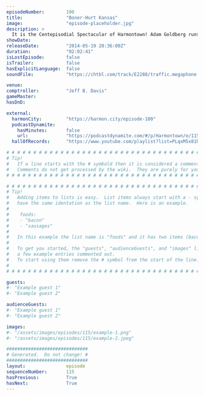```yaml
---
episodeNumber:        100
title:                "Boner-Hurt Kansas"
image:                "episode-placeholder.jpg"
description: >
  It is the Centepisodial Spectacular of Harmontown! Adam Goldberg runs a quiz against a super fan and your Mayor to see who knows more about Harmontown.
showDate:             
releaseDate:          "2014-05-19 20:36:00Z"
duration:             "02:02:41"
isLostEpisode:        false
isTrailer:            false
hasExplicitLanguage:  false
soundFile:            "https://chtbl.com/track/E2288/traffic.megaphone.fm/STA3107672992.mp3?updated=1556230790"

venue:                
comptroller:          "Jeff B. Davis"
gameMaster:           
hasDnD:               

external:
  harmonCity:         "https://harmon.city/episode-100"
  podcastDynamite:
    hasMinutes:       false
    url:              "https://podcastdynamite.com/#/p/Harmontown/e/115/100"
  hallOfRecords:      "https://www.youtube.com/playlist?list=PLqxM5x81hNOYBPC1hoju2vCHkkDbq2aQ3"

# # # # # # # # # # # # # # # # # # # # # # # # # # # # # # # # # # # # # # # # # # # # #
# Tip!
#   If a line starts with the # symbold then it is considered a comment.
#   Comments do not get processed by the wiki.  They are purely for your information.
# # # # # # # # # # # # # # # # # # # # # # # # # # # # # # # # # # # # # # # # # # # # #

# # # # # # # # # # # # # # # # # # # # # # # # # # # # # # # # # # # # # # # # # # # # #
# Tip!
#   Adding items to lists is easy.  List items always start with a - symbol and have
#   have the same identation as the list name.  Here is an example.
#
#    foods:
#    - "bacon"
#    - "sausages"
#
#   In this example the list name is "foods" and it has two items (bacon, and sausages).
#
#   To get you started, the "guests", "audienceGuests", and "images" lists below have
#   a few example entries commented out.
#   To start using them remove the # symbol from the start of the line.
#
# # # # # # # # # # # # # # # # # # # # # # # # # # # # # # # # # # # # # # # # # # # # #

guests:
#- "Example guest 1"
#- "Example guest 2"

audienceGuests:
#- "Example guest 1"
#- "Example guest 2"

images:
#- "/assets/images/episodes/115/example-1.png"
#- "/assets/images/episodes/115/example-2.jpeg"

##############################
# Generated.  Do not change! #
##############################
layout:               episode
sequenceNumber:       115
hasPrevious:          True
hasNext:              True
---
```


<!-- The episode description will be rendered here -->

<!-- Add your content BELOW here -->
<!-- vvvvvvvvvvvvvvvvvvvvvvvvvvv -->




<!-- ^^^^^^^^^^^^^^^^^^^^^^^^^^^ -->
<!-- Add your content ABOVE here -->

<!-- The episode gallery will be rendered here -->